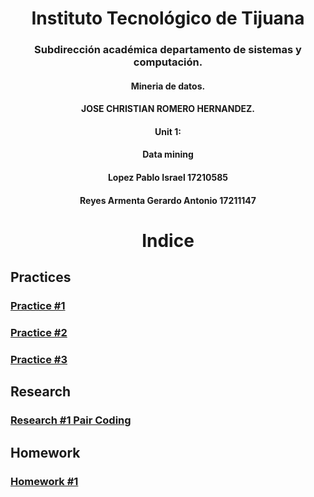    



<h1 align="center"> Instituto Tecnológico de Tijuana </h1>
<h3 align="center"> Subdirección académica departamento de sistemas y computación.</h3>


<h4 align="center"> Mineria de datos.</h4>


<h4 align="center"> JOSE CHRISTIAN ROMERO HERNANDEZ.</h4>


<h4 align="center">Unit 1:</h4>


<h4 align="center">  Data mining</h4>


<h4 align="center"> Lopez Pablo Israel 17210585</h4>
<h4 align="center"> Reyes Armenta Gerardo Antonio 17211147</h4>



<h1 align="center"> Indice </h1>

## Practices

###  [Practice #1](https://github.com/israelpablo/MineriaDatos/blob/Unit1/Unit1/Practices/practice1.md)

###  [Practice #2](https://github.com/israelpablo/MineriaDatos/blob/Unit1/Unit1/Practices/Practice2.md)

###  [Practice #3](https://github.com/israelpablo/MineriaDatos/blob/Unit1/Unit1/Practices/practice3.md)

## Research

###  [Research #1 Pair Coding](https://github.com/israelpablo/MineriaDatos/blob/Unit1/Unit1/Research/research1.md)

## Homework
###  [Homework #1 ](https://github.com/israelpablo/MineriaDatos/blob/Unit1/Unit1/Homework/Homework1.md)
